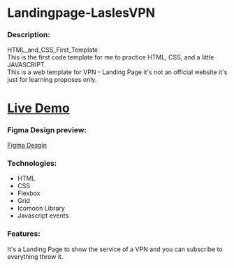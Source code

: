 # Landingpage-LaslesVPN

### Description:
HTML_and_CSS_First_Template <br />
This is the first code template for me to practice HTML, CSS, and a little JAVASCRIPT. <br />
This is a web template for VPN - Landing Page it's not an official website it's just for learning proposes only.

# [Live Demo](https://hassan-ghorab.github.io/HTML_and_CSS_First_Template/)

### Figma Design preview:
[Figma Desgin](https://www.figma.com/community/file/858999227165747995)

### Technologies:
- HTML
- CSS
- Flexbox
- Grid
- Icomoon Library
- Javascript events

### Features:
It's a Landing Page to show the service of a VPN and you can subscribe to everything throw it.



